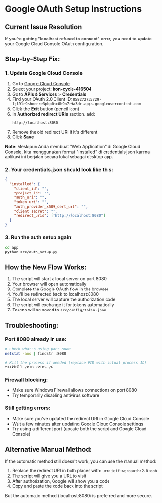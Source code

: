 # Google OAuth Setup Instructions

## Current Issue Resolution

If you're getting "localhost refused to connect" error, you need to update your Google Cloud Console OAuth configuration.

## Step-by-Step Fix:

### 1. Update Google Cloud Console

1. Go to [Google Cloud Console](https://console.cloud.google.com)
2. Select your project: **iron-cycle-416504**
3. Go to **APIs & Services** > **Credentials**
4. Find your OAuth 2.0 Client ID: `858272735729-ljk91r9shodrre3pbp0hc0h9n7r9a3dr.apps.googleusercontent.com`
5. Click the **Edit** button (pencil icon)
6. In **Authorized redirect URIs** section, add:
   ```
   http://localhost:8080
   ```
7. Remove the old redirect URI if it's different
8. Click **Save**

**Note**: Meskipun Anda membuat "Web Application" di Google Cloud Console, kita menggunakan format "installed" di credentials.json karena aplikasi ini berjalan secara lokal sebagai desktop app.

### 2. Your credentials.json should look like this:

```json
{
  "installed": {
    "client_id": "",
    "project_id": "",
    "auth_uri": "",
    "token_uri": "",
    "auth_provider_x509_cert_url": "",
    "client_secret": "",
    "redirect_uris": ["http://localhost:8080"]
  }
}
```

### 3. Run the auth setup again:

```bash
cd app
python src/auth_setup.py
```

## How the New Flow Works:

1. The script will start a local server on port 8080
2. Your browser will open automatically
3. Complete the Google OAuth flow in the browser
4. You'll be redirected back to localhost:8080
5. The local server will capture the authorization code
6. The script will exchange it for tokens automatically
7. Tokens will be saved to `src/config/token.json`

## Troubleshooting:

### Port 8080 already in use:

```bash
# Check what's using port 8080
netstat -ano | findstr :8080

# Kill the process if needed (replace PID with actual process ID)
taskkill /PID <PID> /F
```

### Firewall blocking:

- Make sure Windows Firewall allows connections on port 8080
- Try temporarily disabling antivirus software

### Still getting errors:

- Make sure you've updated the redirect URI in Google Cloud Console
- Wait a few minutes after updating Google Cloud Console settings
- Try using a different port (update both the script and Google Cloud Console)

## Alternative Manual Method:

If the automatic method still doesn't work, you can use the manual method:

1. Replace the redirect URI in both places with: `urn:ietf:wg:oauth:2.0:oob`
2. The script will give you a URL to visit
3. After authorization, Google will show you a code
4. Copy and paste the code back into the script

But the automatic method (localhost:8080) is preferred and more secure.
